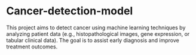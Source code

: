 # Cancer-detection-model
This project aims to detect cancer using machine learning techniques by analyzing patient data (e.g., histopathological images, gene expression, or tabular clinical data). The goal is to assist early diagnosis and improve treatment outcomes.
